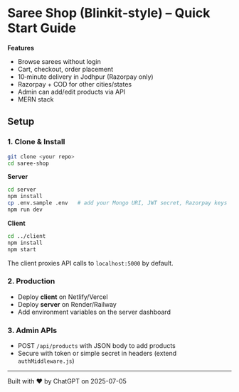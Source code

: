 # Saree Shop (Blinkit‑style) – Quick Start Guide

**Features**
- Browse sarees without login
- Cart, checkout, order placement
- 10‑minute delivery in Jodhpur (Razorpay only)
- Razorpay + COD for other cities/states
- Admin can add/edit products via API
- MERN stack

## Setup

### 1. Clone & Install

```bash
git clone <your repo>
cd saree-shop
```

**Server**
```bash
cd server
npm install
cp .env.sample .env   # add your Mongo URI, JWT secret, Razorpay keys
npm run dev
```

**Client**
```bash
cd ../client
npm install
npm start
```

The client proxies API calls to `localhost:5000` by default.

### 2. Production

- Deploy **client** on Netlify/Vercel
- Deploy **server** on Render/Railway
- Add environment variables on the server dashboard

### 3. Admin APIs

- POST `/api/products` with JSON body to add products
- Secure with token or simple secret in headers (extend `authMiddleware.js`)

---

Built with ❤️ by ChatGPT on 2025-07-05
